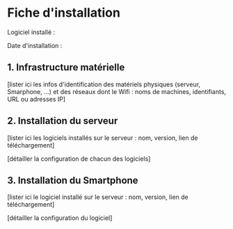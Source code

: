 # Fiche d'installation

Logiciel installé :

Date d'installation :

## 1. Infrastructure matérielle

[lister ici les infos d'identification des matériels physiques (serveur, Smarphone, ...) et des réseaux dont le Wifi : noms de machines, identifiants, URL ou adresses IP]

## 2. Installation du serveur

[lister ici les logiciels installés sur le serveur : nom, version, lien de téléchargement]

[détailler la configuration de chacun des logiciels]

## 3. Installation du Smartphone

[lister ici le logiciel installé sur le serveur : nom, version, lien de téléchargement]

[détailler la configuration du logiciel]
